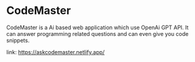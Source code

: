 # CodeMaster
CodeMaster is a Ai based web application which use OpenAi GPT API. It can answer programming related questions and can even give you code snippets. 

link: https://askcodemaster.netlify.app/

